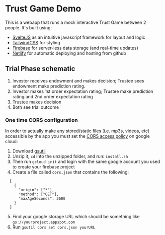 # Trust Game Demo


This is a webapp that runs a mock interactive Trust Game between 2 people. It's built using:
- [SvelteJS](https://svelte.dev/) as an intuitive javascript framework for layout and logic
- [TailwindCSS](https://tailwindcss.com/) for styling
- [Firebase](https://firebase.google.com/) for server-less data storage (and real-time updates)
- [Netlify](https://www.netlify.com/) for automatic deploying and hosting from github


## Trial Phase schematic

1. Investor receives endowment and makes decision; Trustee sees endowment make prediction rating.
2. Investor makes 1st order expectation rating; Trustee make prediction rating and 2nd order expectation rating
3. Trustee makes decision
4. Both see trial outcome


### One time CORS configuration

In order to actually make any stored/static files (i.e. mp3s, videos, etc) accessible by the app you must set the [CORS access policy](https://cloud.google.com/storage/docs/configuring-cors) on google cloud:

1. Download [gsutil](https://cloud.google.com/storage/docs/gsutil_install) 
2. Unzip it, `cd` into the unzipped folder, and run: `install.sh`
3. Then run `gcloud init` and login with the same google account you used to create your firebase project
4. Create a file called `cors.json` that contains the following:
  ```
    [
      {
        "origin": ["*"],
        "method": ["GET"],
        "maxAgeSeconds": 3600
      }
    ]
  ```
  5. Find your google storage URL which should be something like `gs://yourproject.appspot.com`
  6. Run `gsutil cors set cors.json yourURL` 
